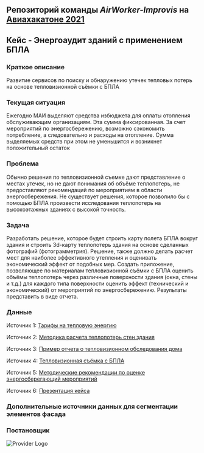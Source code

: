 ## Репозиторий команды *AirWorker-Improvis* на [Авиахакатоне 2021](https://aviahackathon.mai.ru/)

## Кейс - Энергоаудит зданий с применением БПЛА

### Краткое описание

Развитие сервисов по поиску и обнаружению утечек тепловых потерь на основе тепловизионной съёмки с БПЛА

### Текущая ситуация

Ежегодно МАИ выделяют средства избюджета для оплаты отопления обслуживающим организациям. Эта сумма фиксированная. За счет мероприятий по энергосбережению, возможно сэкономить потребление, а следовательно и расходы на отопление. Сумма выделяемых средств при этом не уменьшится и возникнет положительный остаток  

### Проблема
Обычно решения по тепловизионной съемке дают представление о местах утечек, но не дают понимания об объёме теплопотерь, не предоставляют рекомендаций по мероприятиям в области энергосбережения. 
Не существует решения, которое позволило бы с помощью БПЛА произвести исследования теплопотерь на высокоэтажных зданиях с высокой точность. 

### Задача
Разработать решение, которое будет строить карту полета БПЛА вокруг здания и строить 3d-карту теплопотерь здания на основе сделанных фотографий (фотограмметрия). Решение, также должно делать расчет мест для наиболее эффективного утепления и оценивать экономический эффект от подобных мер.
Создать приложение, позволяющее по материалам тепловизионной съёмки с БПЛА оценить объёмы теплопотерь через различные поверхности здания (окна, стены и т.д.) для каждого типа поверхности оценить эффект (технический и экономический) от мероприятий по энергосбережению. Результаты представить в виде отчета.

### Данные

Источник 1: [Тарифы на тепловую энергию](https://www.mos.ru/depr/function/tarifnaya-politika/tarify-na-zku-na-2020-god/)

Источник 2: [Методика расчета теплопотерь стен здания](https://www.calc.ru/Teplopoteri-Doma-Raschet-Teplopoter.html)

Источник 3: [Пример отчета о тепловизионном обследования дома](https://energo-audit.com/otchet-po-teplovizionnomu-obsledovaniu-zhylogo-doma)

Источник 4: [Тепловизионная съёмка с БПЛА](https://disk.yandex.ru/d/56S7eTHSLGFkhA/20210324_202838?w=1)

Источник 5: [Методические рекомендации по оценке энергосберегающий мероприятий](http://sro61.ru/docs/metodiki/Met.rek-cii-po-ocenke_effektivnosti_e-sb.mer..pdf)

Источник 6: [Презентация кейса]()

### Дополнительные источники данных для сегментации элементов фасада



### Постановщик

![Provider Logo](http://aviahack.mai.ru/media/ck_uav.png)